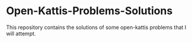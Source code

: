 # Open-Kattis-Problems-Solutions

This repository contains the solutions of some open-kattis problems that I will attempt.
